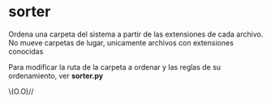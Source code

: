 # sorter

Ordena una carpeta del sistema a partir de las extensiones de cada archivo. No mueve carpetas de lugar, unicamente archivos con extensiones conocidas

Para modificar la ruta de la carpeta a ordenar y las reglas de su ordenamiento, ver __sorter.py__

\\(O.O)//
